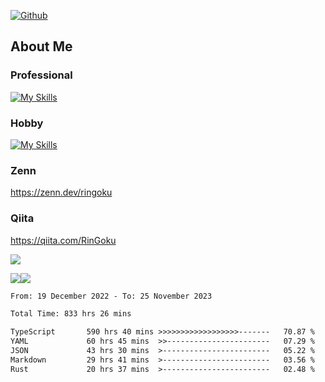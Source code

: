 [![Github](https://img.shields.io/github/followers/skyt-a?label=Follow&style=social)](https://github.com/skyt-a)

## About Me
### Professional
[![My Skills](https://skillicons.dev/icons?i=react,ts,js,nodejs,java,graphql,firebase,githubactions&theme=light)](https://skillicons.dev)
### Hobby
[![My Skills](https://skillicons.dev/icons?i=unity,rust,py&theme=light)](https://skillicons.dev)

### Zenn
https://zenn.dev/ringoku
### Qiita
https://qiita.com/RinGoku


![](https://github-profile-summary-cards.vercel.app/api/cards/profile-details?username=skyt-a&theme=default)

![](https://github-profile-summary-cards.vercel.app/api/cards/repos-per-language?username=skyt-a&theme=default)![](https://github-profile-summary-cards.vercel.app/api/cards/stats?username=RinGoku&theme=default)

<!--START_SECTION:waka-->

```txt
From: 19 December 2022 - To: 25 November 2023

Total Time: 833 hrs 26 mins

TypeScript       590 hrs 40 mins >>>>>>>>>>>>>>>>>>-------   70.87 %
YAML             60 hrs 45 mins  >>-----------------------   07.29 %
JSON             43 hrs 30 mins  >------------------------   05.22 %
Markdown         29 hrs 41 mins  >------------------------   03.56 %
Rust             20 hrs 37 mins  >------------------------   02.48 %
```

<!--END_SECTION:waka-->
